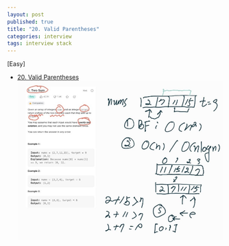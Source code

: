 ```yaml
---
layout: post
published: true
title: "20. Valid Parentheses"
categories: interview
tags: interview stack
---
```


[Easy]

- [20. Valid Parentheses](https://leetcode.com/problems/valid-parentheses/)
![](/assets/img/two-sum.jpg)
<script src="https://gist.github.com/yeopoong/85d126cd155b07461358bdc92ce9bbc8.js"></script>